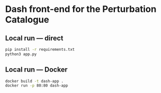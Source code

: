 # Dash front-end for the Perturbation Catalogue

## Local run — direct
```bash
pip install -r requirements.txt
python3 app.py
```

## Local run — Docker
```bash
docker build -t dash-app .
docker run -p 80:80 dash-app
```
